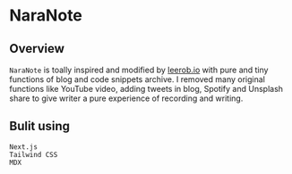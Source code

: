 # NaraNote

## Overview

```NaraNote``` is toally inspired and modified by [leerob.io](https://github.com/leerob/leerob.io) with pure and tiny functions of blog and code snippets archive. I removed many original functions like YouTube video, adding tweets in blog, Spotify and Unsplash share to give writer a pure experience of recording and writing.


## Bulit using


```
Next.js
Tailwind CSS
MDX

